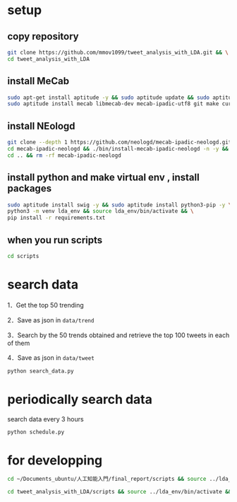 # setup
## copy repository
```bash
git clone https://github.com/mmov1099/tweet_analysis_with_LDA.git && \
cd tweet_analysis_with_LDA
```
## install MeCab
```bash
sudo apt-get install aptitude -y && sudo aptitude update && sudo aptitude upgrade -y && \
sudo aptitude install mecab libmecab-dev mecab-ipadic-utf8 git make curl xz-utils file -y
```
## install NEologd
```bash
git clone --depth 1 https://github.com/neologd/mecab-ipadic-neologd.git && \
cd mecab-ipadic-neologd && ./bin/install-mecab-ipadic-neologd -n -y && \
cd .. && rm -rf mecab-ipadic-neologd
```
## install python and make virtual env , install packages
```bash
sudo aptitude install swig -y && sudo aptitude install python3-pip -y \
python3 -m venv lda_env && source lda_env/bin/activate && \
pip install -r requirements.txt
```

## when you run scripts
```bash
cd scripts
```

# search data
1．Get the top 50 trending

2．Save as json in `data/trend`

3．Search by the 50 trends obtained and retrieve the top 100 tweets in each of them

4．Save as json in `data/tweet`

```bash
python search_data.py
```

# periodically search data
search data every 3 hours
```bash
python schedule.py
```

# for developping
```bash
cd ~/Documents_ubuntu/人工知能入門/final_report/scripts && source ../lda_env/bin/activate && python schedule_do.py
```
```bash
cd tweet_analysis_with_LDA/scripts && source ../lda_env/bin/activate && python schedule_do.py
```